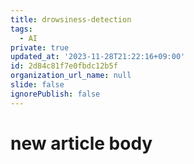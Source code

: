 ```yaml
---
title: drowsiness-detection
tags:
  - AI
private: true
updated_at: '2023-11-28T21:22:16+09:00'
id: 2d84c81f7e0fbdc12b5f
organization_url_name: null
slide: false
ignorePublish: false
---
```

# new article body
